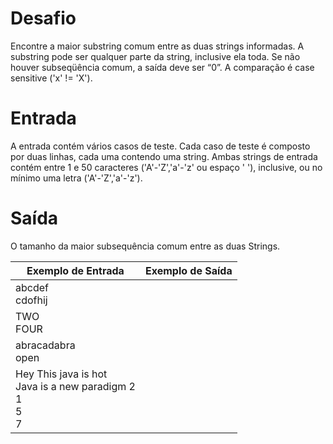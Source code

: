 # Desafio
Encontre a maior substring comum entre as duas strings informadas. A substring pode ser qualquer parte da string, inclusive ela toda. Se não houver subseqüência comum, a saída deve ser “0”. A comparação é case sensitive ('x' != 'X').

# Entrada
A entrada contém vários casos de teste. Cada caso de teste é composto por duas linhas, cada uma contendo uma string. Ambas strings de entrada contém entre 1 e 50 caracteres ('A'-'Z','a'-'z' ou espaço ' '), inclusive, ou no mínimo uma letra ('A'-'Z','a'-'z').

# Saída
O tamanho da maior subsequência comum entre as duas Strings.

| Exemplo de Entrada | Exemplo de Saída|
| ---|--- |
| abcdef<br />cdofhij|
|TWO<br />FOUR|
|abracadabra<br />open
|Hey This java is hot<br />Java is a new paradigm 2<br />1<br />5<br />7 |

